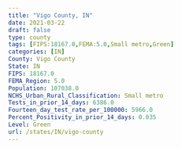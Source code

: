 ```yaml
---
title: "Vigo County, IN"
date: 2021-03-22
draft: false
type: county
tags: [FIPS:18167.0,FEMA:5.0,Small metro,Green]
categories: [IN]
County: Vigo County
State: IN
FIPS: 18167.0
FEMA_Region: 5.0
Population: 107038.0
NCHS_Urban_Rural_Classification: Small metro
Tests_in_prior_14_days: 6386.0
Fourteen_day_test_rate_per_100000: 5966.0
Percent_Positivity_in_prior_14_days: 0.035
Level: Green
url: /states/IN/vigo-county
---
```



